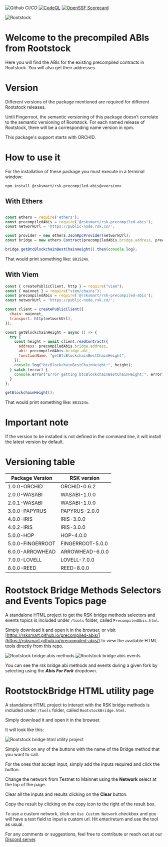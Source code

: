 ![Github CI/CD](https://github.com/rsksmart/precompiled-abis/actions/workflows/workflow.yml/badge.svg)
[![CodeQL](https://github.com/rsksmart/precompiled-abis/workflows/CodeQL/badge.svg)](https://github.com/rsksmart/precompiled-abis/actions?query=workflow%3ACodeQL)
[![OpenSSF Scorecard](https://api.scorecard.dev/projects/github.com/rsksmart/precompiled-abis/badge)](https://scorecard.dev/viewer/?uri=github.com/rsksmart/precompiled-abis)

<img src="./rootstock_logo.png" alt="Rootstock" />

# Welcome to the precompiled ABIs from Rootstock

Here you will find the ABIs for the existing precompiled contracts in Rootstock. You will also get their addresses.

# Version

Different versions of the package mentioned are required for different Rootstock releases.

Until Fingerroot, the semantic versioning of this package doesn’t correlate to the semantic versioning of Rootstock. For each named release of Rootstock, there will be a corresponding name version in npm.

This package's support starts with ORCHID.

# How to use it

For the installation of these package you must execute in a terminal window:

```shell
npm install @rsksmart/rsk-precompiled-abis@<version>
```

## With Ethers

```js

const ethers = require('ethers');
const precompiledAbis = require('@rsksmart/rsk-precompiled-abis');
const networkUrl = 'https://public-node.rsk.co/';

const provider = new ethers.JsonRpcProvider(networkUrl);
const bridge = new ethers.Contract(precompiledAbis.bridge.address, precompiledAbis.bridge.abi, provider);

bridge.getBtcBlockchainBestChainHeight().then(console.log);

```

That would print something like: `881524n`.

## With Viem

```js
const { createPublicClient, http } = require("viem");
const { mainnet } = require("viem/chains");
const precompiledAbis = require('@rsksmart/rsk-precompiled-abis');
const networkUrl = 'https://public-node.rsk.co/';

const client = createPublicClient({
  chain: mainnet,
  transport: http(networkUrl),
});

const getBlockchainHeight = async () => {
  try {
    const height = await client.readContract({
      address: precompiledAbis.bridge.address,
      abi: precompiledAbis.bridge.abi,
      functionName: "getBtcBlockchainBestChainHeight",
    });
    console.log("btcBlockchainBestChainHeight:", height);
  } catch (error) {
    console.error("Error getting btcBlockchainBestChainHeight:", error);
  }
};

getBlockchainHeight();

```

That would print something like: `881524n`.

# Important note

If the version to be installed is not defined in the command line, it will install the latest version by default.

# Versioning table

| Package Version  | RSK version      |
|------------------|------------------|
| 1.0.0-ORCHID     | ORCHID-0.6.2     |
| 2.0.0-WASABI     | WASABI-1.0.0     |
| 2.0.1-WASABI     | WASABI-1.0.0     |
| 3.0.0-PAPYRUS    | PAPYRUS-2.0.0    |
| 4.0.0-IRIS       | IRIS-3.0.0       |
| 4.0.2-IRIS       | IRIS-3.0.0       |
| 5.0.0-HOP        | HOP-4.0.0        |
| 5.0.0-FINGERROOT | FINGERROOT-5.0.0 |
| 6.0.0-ARROWHEAD  | ARROWHEAD-6.0.0  |
| 7.0.0-LOVELL     | LOVELL-7.0.0     |
| 8.0.0-REED       | REED-8.0.0       |

# Rootstock Bridge Methods Selectors and Events Topics page

A standalone HTML project to get the RSK bridge methods selectors and events topics is included under `/tools` folder, called `PrecompiledAbis.html`.

Simply download it and open it in the browser, or visit [https://rsksmart.github.io/precompiled-abis/](https://rsksmart.github.io/precompiled-abis/) to view the available HTML tools directly from this repo.

<img src="./tools/precompiledAbisMethods.png" alt="Rootstock bridge abis methods" />

<img src="./tools/precompiledAbisEvents.png" alt="Rootstock bridge abis events" />

You can see the rsk bridge abi methods and events during a given fork by selecting using the ***Abis For Fork*** dropdown.

# RootstockBridge HTML utility page

A standalone HTML project to interact with the RSK bridge methods is included under `/tools` folder, called `RootstockBridge.html`.

Simply download it and open it in the browser.

It will look like this:

<img src="./tools/RootstockBridge.png" alt="Rootstock bridge html utility project" />

Simply click on any of the buttons with the name of the Bridge method that you want to call.

For the ones that accept input, simply add the inputs required and click the button.

Change the network from Testnet to Mainnet using the **Network** select at the top of the page.

Clear all the inputs and results clicking on the **Clear** button.

Copy the result by clicking on the copy icon to the right of the result box.

To use a custom network, click on `Use Custom Network` checkbox and you will have a text field to input a custom url. Hit enter/return and use the tool as usual.

For any comments or suggestions, feel free to contribute or reach out at our [Discord server](https://discord.gg/rootstock).
